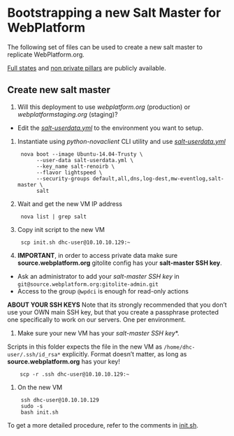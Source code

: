 # Bootstrapping a new Salt Master for WebPlatform

The following set of files can be used to create a new salt master to replicate WebPlatform.org.

[Full states][wpd-salt-states] and [non private pillars][wpd-salt-pillars] are publicly available.

  [wpd-salt-states]: https://github.com/webplatform/salt-states
  [wpd-salt-pillars]: https://github.com/webplatform/salt-pillars

## Create new salt master

1. Will this deployment to use *webplatform.org* (production) or *webplatformstaging.org* (staging)?

 * Edit the *[salt-userdata.yml](./salt-userdata.yml)* to the environment you want to setup.

1. Instantiate using *python-novaclient* CLI utility and use *[salt-userdata.yml](./salt-userdata.yml)*

        nova boot --image Ubuntu-14.04-Trusty \
             --user-data salt-userdata.yml \
             --key_name salt-renoirb \
             --flavor lightspeed \
             --security-groups default,all,dns,log-dest,mw-eventlog,salt-master \
             salt

1. Wait and get the new VM IP address

        nova list | grep salt

1. Copy init script to the new VM

        scp init.sh dhc-user@10.10.10.129:~

1. **IMPORTANT**, in order to access private data make sure **source.webplatform.org** gitolite config has your **salt-master SSH key**.

  * Ask an administrator to add your *salt-master SSH key* in `git@source.webplatform.org:gitolite-admin.git`
  * Access to the group `@wpdci` is enough for read-only actions

  **ABOUT YOUR SSH KEYS** Note that its strongly recommended that you don’t use your OWN main SSH key,
  but that you create a passphrase protected one specifically to work on our servers.
  One per environment.

1. Make sure your new VM has your *salt-master SSH key**.

  Scripts in this folder expects the file in the new VM as `/home/dhc-user/.ssh/id_rsa*` explicitly.
  Format  doesn’t matter, as long as **source.webplatform.org** has your key!

        scp -r .ssh dhc-user@10.10.10.129:~

1. On the new VM

        ssh dhc-user@10.10.10.129
        sudo -s
        bash init.sh

  To get a more detailed procedure, refer to the comments in [init.sh](./init.sh).

